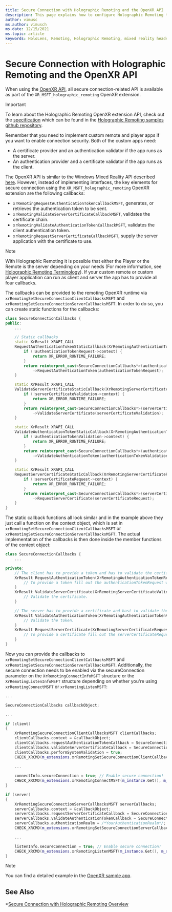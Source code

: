 ```yaml
---
title: Secure Connection with Holographic Remoting and the OpenXR API
description: This page explains how to configure Holographic Remoting to use encrypted and authenticated connections between player and remote apps with the OpenXR API.
author: vimusc
ms.author: vimusch
ms.date: 12/15/2021
ms.topic: article
keywords: HoloLens, Remoting, Holographic Remoting, mixed reality headset, windows mixed reality headset, virtual reality headset, security, authentication, server-to-client, OpenXR
---
```

# Secure Connection with Holographic Remoting and the OpenXR API

When using the [OpenXR API](openxr.md), all secure connection-related API is available as part of the `XR_MSFT_holographic_remoting` OpenXR extension.

> [!IMPORTANT]
> To learn about the Holographic Remoting OpenXR extension API, check out the [specification](https://htmlpreview.github.io/?https://github.com/microsoft/MixedReality-HolographicRemoting-Samples/blob/main/remote_openxr/specification.html) which can be found in the [Holographic Remoting samples github repository](https://github.com/microsoft/MixedReality-HolographicRemoting-Samples).

Remember that you need to implement custom remote and player apps if you want to enable connection security. Both of the custom apps need:

* A certificate provider and an authentication validator if the app runs as the server.
* An authentication provider and a certificate validator if the app runs as the client.

The OpenXR API is similar to the Windows Mixed Reality API described [here](holographic-remoting-secure-connection-wmr.md).
However, instead of implementing interfaces, the key elements for secure connection using the `XR_MSFT_holographic_remoting` OpenXR extension are the following callbacks:

* `xrRemotingRequestAuthenticationTokenCallbackMSFT`, generates, or retrieves the authentication token to be sent.
* `xrRemotingValidateServerCertificateCallbackMSFT`, validates the certificate chain.
* `xrRemotingValidateAuthenticationTokenCallbackMSFT`, validates the client authentication token.
* `xrRemotingRequestServerCertificateCallbackMSFT`, supply the server application with the certificate to use.

> [!NOTE]
> With Holographic Remoting it is possible that either the Player or the Remote is the server depending on your needs (For more information, see [Holographic Remoting Terminology](holographic-remoting-terminology.md)). If your custom remote or custom player application can run as client and server the app has to provide all four callbacks.

The callbacks can be provided to the remoting OpenXR runtime via `xrRemotingSetSecureConnectionClientCallbacksMSFT` and `xrRemotingSetSecureConnectionServerCallbacksMSFT`.
In order to do so, you can create static functions for the callbacks:

```cpp
class SecureConnectionCallbacks {
public:
    ...

    // Static callbacks
    static XrResult XRAPI_CALL
    RequestAuthenticationTokenStaticCallback(XrRemotingAuthenticationTokenRequestMSFT* authenticationTokenRequest) {
        if (!authenticationTokenRequest->context) {
            return XR_ERROR_RUNTIME_FAILURE;
        }
        return reinterpret_cast<SecureConnectionCallbacks*>(authenticationTokenRequest->context)
            ->RequestAuthenticationToken(authenticationTokenRequest);
    }

    static XrResult XRAPI_CALL
    ValidateServerCertificateStaticCallback(XrRemotingServerCertificateValidationMSFT* serverCertificateValidation) {
        if (!serverCertificateValidation->context) {
            return XR_ERROR_RUNTIME_FAILURE;
        }
        return reinterpret_cast<SecureConnectionCallbacks*>(serverCertificateValidation->context)
            ->ValidateServerCertificate(serverCertificateValidation);
    }

    static XrResult XRAPI_CALL
    ValidateAuthenticationTokenStaticCallback(XrRemotingAuthenticationTokenValidationMSFT* authenticationTokenValidation) {
        if (!authenticationTokenValidation->context) {
            return XR_ERROR_RUNTIME_FAILURE;
        }
        return reinterpret_cast<SecureConnectionCallbacks*>(authenticationTokenValidation->context)
            ->ValidateAuthenticationToken(authenticationTokenValidation);
    }

    static XrResult XRAPI_CALL
    RequestServerCertificateStaticCallback(XrRemotingServerCertificateRequestMSFT* serverCertificateRequest) {
        if (!serverCertificateRequest->context) {
            return XR_ERROR_RUNTIME_FAILURE;
        }
        return reinterpret_cast<SecureConnectionCallbacks*>(serverCertificateRequest->context)
            ->RequestServerCertificate(serverCertificateRequest);
    }
}
```

The static callback functions all look similar and in the example above they just call a function on the context object, which is set in `xrRemotingSetSecureConnectionClientCallbacksMSFT` or `xrRemotingSetSecureConnectionServerCallbacksMSFT`. The actual implementation of the callbacks is then done inside the member functions of the context object:

```cpp
class SecureConnectionCallbacks {   
    ...

private:
    // The client has to provide a token and has to validate the certificate.
    XrResult RequestAuthenticationToken(XrRemotingAuthenticationTokenRequestMSFT* authenticationTokenRequest) {
        // To provide a token fill out the authenticationTokenRequest with your token.
    }
    XrResult ValidateServerCertificate(XrRemotingServerCertificateValidationMSFT* serverCertificateValidation) {
        // Validate the certificate.
    }

    // The server has to provide a certificate and hast to validate the token.
    XrResult ValidateAuthenticationToken(XrRemotingAuthenticationTokenValidationMSFT* authenticationTokenValidation) {
        // Validate the token.
    }
    XrResult RequestServerCertificate(XrRemotingServerCertificateRequestMSFT* serverCertificateRequest) {
        // To provide a certificate fill out the serverCertificateRequest with your certificate.
    }
}
```

Now you can provide the callbacks to `xrRemotingSetSecureConnectionClientCallbacksMSFT` and `xrRemotingSetSecureConnectionServerCallbacksMSFT`. Additionally, the secure connection needs to be enabled via the secureConnection parameter on the `XrRemotingConnectInfoMSFT` structure or the `XrRemotingListenInfoMSFT` structure depending on whether you're using `xrRemotingConnectMSFT` or `xrRemotingListenMSFT`:

```cpp
...

SecureConnectionCallbacks callbackObject;

...

if (client) 
{
    XrRemotingSecureConnectionClientCallbacksMSFT clientCallbacks;
    clientCallbacks.context = &callbackObject;
    clientCallbacks.requestAuthenticationTokenCallback = SecureConnectionCallbacks::RequestAuthenticationTokenStaticCallback;
    clientCallbacks.validateServerCertificateCallback = SecureConnectionCallbacks::ValidateServerCertificateStaticCallback;
    clientCallbacks.performSystemValidation = true;
    CHECK_XRCMD(m_extensions.xrRemotingSetSecureConnectionClientCallbacksMSFT(m_instance.Get(), m_systemId, &clientCallbacks));
    
    ...

    connectInfo.secureConnection = true; // Enable secure connection!
    CHECK_XRCMD(m_extensions.xrRemotingConnectMSFT(m_instance.Get(), m_systemId, &connectInfo));
}

if (server) 
{
    XrRemotingSecureConnectionServerCallbacksMSFT serverCallbacks;
    serverCallbacks.context = &callbackObject;
    serverCallbacks.requestServerCertificateCallback = SecureConnectionCallbacks::RequestServerCertificateStaticCallback;
    serverCallbacks.validateAuthenticationTokenCallback = SecureConnectionCallbacks::ValidateAuthenticationTokenStaticCallback;
    serverCallbacks.authenticationRealm = /*YourAuthenticationRealm*/;
    CHECK_XRCMD(m_extensions.xrRemotingSetSecureConnectionServerCallbacksMSFT(m_instance.Get(), m_systemId, &serverCallbacks));

    ...

    listenInfo.secureConnection = true; // Enable secure connection!
    CHECK_XRCMD(m_extensions.xrRemotingListenMSFT(m_instance.Get(), m_systemId, &listenInfo));
}
```

> [!NOTE]
> You can find a detailed example in the [OpenXR sample app](https://github.com/microsoft/MixedReality-HolographicRemoting-Samples).

## See Also

*[Secure Connection with Holographic Remoting Overview](holographic-remoting-secure-connection.md)